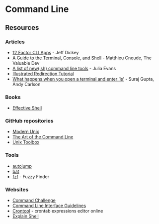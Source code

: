 # Command Line

## Resources

### Articles

* [12 Factor CLI Apps](https://medium.com/@jdxcode/12-factor-cli-apps-dd3c227a0e46) - Jeff Dickey
* [A Guide to the Terminal, Console, and Shell](https://thevaluable.dev/guide-terminal-shell-console/) - Matthieu Cneude, The Valuable Dev
* [A list of new(ish) command line tools](https://jvns.ca/blog/2022/04/12/a-list-of-new-ish--command-line-tools/) - Julia Evans
* [Illustrated Redirection Tutorial](https://wiki.bash-hackers.org/howto/redirection\_tutorial)
* [What happens when you open a terminal and enter ‘ls’](https://www.warp.dev/blog/what-happens-when-you-open-a-terminal-and-enter-ls) - Suraj Gupta, Andy Carlson

### Books

* [Effective Shell](https://effective-shell.com/)

### GitHub repositories

* [Modern Unix](https://github.com/ibraheemdev/modern-unix)
* [The Art of the Command Line](https://github.com/jlevy/the-art-of-command-line)
* [Unix Toolbox](https://github.com/hukl/Unix-Toolbox)

### Tools

* [autojump](https://github.com/wting/autojump)
* [bat](https://github.com/sharkdp/bat)
* [fzf](https://github.com/junegunn/fzf) - Fuzzy Finder

### Websites

* [Command Challenge](https://cmdchallenge.com/)
* [Command Line Interface Guidelines](https://clig.dev/)
* [Crontool](https://tool.crontap.com/cronjob-debugger) - crontab expressions editor online
* [Explain Shell](https://explainshell.com)
